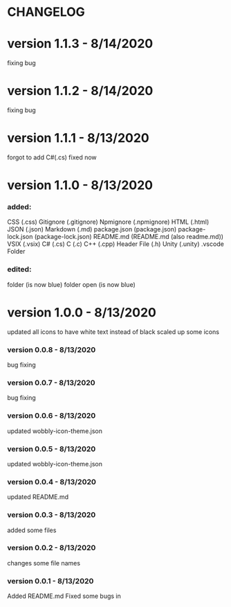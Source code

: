 # CHANGELOG

# version 1.1.3 - 8/14/2020
fixing bug

# version 1.1.2 - 8/14/2020
fixing bug

# version 1.1.1 - 8/13/2020
forgot to add C#(.cs) fixed now

# version 1.1.0 - 8/13/2020
### added:
CSS (.css)
Gitignore (.gitignore)
Npmignore (.npmignore)
HTML (.html)
JSON (.json)
Markdown (.md)
package.json (package.json)
package-lock.json (package-lock.json)
README.md (README.md (also readme.md))
VSIX (.vsix)
C# (.cs)
C (.c)
C++ (.cpp)
Header File (.h)
Unity (.unity)
.vscode Folder

### edited: 
folder (is now blue)
folder open (is now blue)

# version 1.0.0 - 8/13/2020
updated all icons to have white text instead of black
scaled up some icons

### version 0.0.8 - 8/13/2020
bug fixing

### version 0.0.7 - 8/13/2020
bug fixing

### version 0.0.6 - 8/13/2020
updated wobbly-icon-theme.json

### version 0.0.5 - 8/13/2020
updated wobbly-icon-theme.json

### version 0.0.4 - 8/13/2020
updated README.md

### version 0.0.3 - 8/13/2020
added some files

### version 0.0.2 - 8/13/2020
changes some file names

### version 0.0.1 - 8/13/2020
Added README.md
Fixed some bugs in